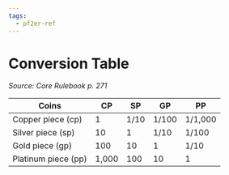```yaml
---
tags:
  - pf2er-ref
---
```


# Conversion Table 
*Source: Core Rulebook p. 271*  

| Coins | CP | SP | GP | PP |
|-------|----|----|----|----|
| Copper piece (cp) | 1 | 1/10 | 1/100 | 1/1,000 |
| Silver piece (sp) | 10 | 1 | 1/10 | 1/100 |
| Gold piece (gp) | 100 | 10 | 1 | 1/10 |
| Platinum piece (pp) | 1,000 | 100 | 10 | 1 |